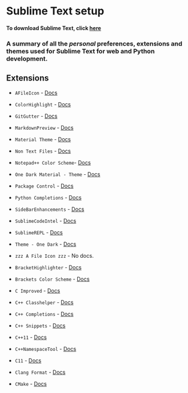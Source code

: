 # Sublime Text setup

#### To download Sublime Text, click [here](https://www.sublimetext.com/)

### A summary of all the *personal* preferences, extensions and themes used for Sublime Text for web and Python development.

## Extensions

* `AFileIcon` -  [Docs](https://github.com/SublimeText/AFileIcon)

* `ColorHighlight` - [Docs](https://github.com/Kronuz/ColorHighlight)

* `GitGutter` - [Docs](https://github.com/jisaacks/GitGutter)

* `MarkdownPreview` - [Docs](https://github.com/facelessuser/MarkdownPreview)

* `Material Theme` - [Docs](http://equinusocio.github.io/material-theme/#/default)

* `Non Text Files` - [Docs](https://github.com/bordaigorl/sublime-non-text-files)

* `Notepad++ Color Scheme`- [Docs](https://github.com/evandrocoan/NotepadPlusPlusColorScheme)

* `One Dark Material - Theme` - [Docs](https://github.com/huszerldani/OneDarkMaterial)

* `Package Control` - [Docs](https://packagecontrol.io/)

* `Python Completions` - [Docs](https://github.com/eliquious/Python-Auto-Complete)

* `SideBarEnhancements` - [Docs](https://github.com/titoBouzout/SideBarEnhancements)

* `SublimeCodeIntel` - [Docs](https://www.sublimecodeintel.com/)

* `SublimeREPL` - [Docs](https://github.com/wuub/SublimeREPL)

* `Theme - One Dark` - [Docs](https://github.com/andresmichel/one-dark-theme)

* `zzz A File Icon zzz` - No docs.

* `BracketHighlighter` - [Docs](https://facelessuser.github.io/BracketHighlighter/)

* `Brackets Color Scheme` - [Docs](https://github.com/jwortmann/brackets-color-scheme)

* `C Improved` - [Docs](https://packagecontrol.io/packages/C%20Improved)

* `C++ Classhelper` - [Docs](https://github.com/pr0grammr/cppclasshelper-sublime-text-plugin)

* `C++ Completions` - [Docs](https://github.com/tushortz/CPP-Completions)

* `C++ Snippets` - [Docs](https://github.com/Rapptz/cpp-sublime-snippet)

* `C++11` - [Docs](https://github.com/noct/sublime-cpp11)

* `C++NamespaceTool` - [Docs](https://github.com/myurtoglu/NamespaceTool)

* `C11` - [Docs](https://github.com/petervaro/C11)

* `Clang Format` - [Docs](https://github.com/rosshemsley/SublimeClangFormat)

* `CMake` - [Docs](https://github.com/zyxar/Sublime-CMakeLists)